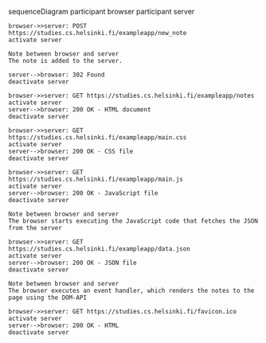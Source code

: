 sequenceDiagram
    participant browser
    participant server

    browser->>server: POST https://studies.cs.helsinki.fi/exampleapp/new_note
    activate server

    Note between browser and server
    The note is added to the server.

    server-->browser: 302 Found
    deactivate server

    browser->>server: GET https://studies.cs.helsinki.fi/exampleapp/notes
    activate server
    server-->browser: 200 OK - HTML document
    deactivate server

    browser->>server: GET https://studies.cs.helsinki.fi/exampleapp/main.css
    activate server
    server-->browser: 200 OK - CSS file
    deactivate server

    browser->>server: GET https://studies.cs.helsinki.fi/exampleapp/main.js
    activate server
    server-->browser: 200 OK - JavaScript file
    deactivate server

    Note between browser and server
    The browser starts executing the JavaScript code that fetches the JSON from the server

    browser->>server: GET https://studies.cs.helsinki.fi/exampleapp/data.json
    activate server
    server-->browser: 200 OK - JSON file
    deactivate server

    Note between browser and server
    The browser executes an event handler, which renders the notes to the page using the DOM-API

    browser->>server: GET https://studies.cs.helsinki.fi/favicon.ico
    activate server
    server-->browser: 200 OK - HTML
    deactivate server
